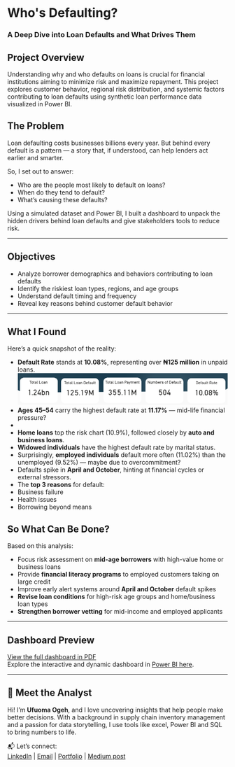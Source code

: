 #  Who's Defaulting?  
### A Deep Dive into Loan Defaults and What Drives Them

## Project Overview
Understanding why and who defaults on loans is crucial for financial institutions aiming to minimize risk and maximize repayment. This project explores customer behavior, regional risk distribution, and systemic factors contributing to loan defaults using synthetic loan performance data visualized in Power BI.

##  The Problem

Loan defaulting costs businesses billions every year. But behind every default is a pattern — a story that, if understood, can help lenders act earlier and smarter.  

So, I set out to answer:
- Who are the people most likely to default on loans?
- When do they tend to default?
- What’s causing these defaults?

Using a simulated dataset and Power BI, I built a dashboard to unpack the hidden drivers behind loan defaults and give stakeholders tools to reduce risk.

---

##  Objectives

- Analyze borrower demographics and behaviors contributing to loan defaults  
- Identify the riskiest loan types, regions, and age groups  
- Understand default timing and frequency  
- Reveal key reasons behind customer default behavior

---

##  What I Found

Here’s a quick snapshot of the reality:

-  **Default Rate** stands at **10.08%**, representing over **₦125 million** in unpaid loans.
  ![KPI](kpi.png)
-  **Ages 45–54** carry the highest default rate at **11.17%** — mid-life financial pressure?
-  
-  **Home loans** top the risk chart (10.9%), followed closely by **auto and business loans**.
-  **Widowed individuals** have the highest default rate by marital status.
-  Surprisingly, **employed individuals** default more often (11.02%) than the unemployed (9.52%) — maybe due to overcommitment?
-  Defaults spike in **April and October**, hinting at financial cycles or external stressors.
-  The **top 3 reasons** for default:  
  - Business failure  
  - Health issues
  - Borrowing beyond means

##  So What Can Be Done?

Based on this analysis:
-  Focus risk assessment on **mid-age borrowers** with high-value home or business loans
-  Provide **financial literacy programs** to employed customers taking on large credit
-  Improve early alert systems around **April and October** default spikes
-  **Revise loan conditions** for high-risk age groups and home/business loan types
-  **Strengthen borrower vetting** for mid-income and employed applicants 

 ---

 
##  Dashboard Preview

 [View the full dashboard in PDF](./Loan%20Default%20dashboard.pdf)  
 Explore the interactive and dynamic dashboard in [Power BI here](https://app.powerbi.com/view?r=eyJrIjoiMmM2NTE1YjYtNjdlMC00NDQxLWIzMzUtOTJmZDQ3MGZhNmI4IiwidCI6IjJjZDk3YzU4LTY0ODAtNDEzYS1hNjMyLWI1OTNiMDZkZjgyOCJ9).
 


---
## 👋 Meet the Analyst

Hi! I’m **Ufuoma Ogeh**, and I love uncovering insights that help people make better decisions. With a background in supply chain inventory management and a passion for data storytelling, I use tools like excel, Power BI and SQL to bring numbers to life.  

📬 Let’s connect:  
[LinkedIn](https://www.linkedin.com/in/uogeh/) | [Email](ufuomaogeh@yahoo.com) | [Portfolio](https://uogeh.github.io/Ufuomaportfolio/) | [Medium post](https://medium.com/@ogehufuoma)
